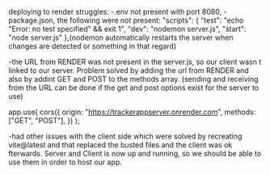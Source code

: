 deploying to render struggles:
-.env not present with port 8080,
-package.json, the following were not present:
"scripts": {
"test": "echo \"Error: no test specified\" && exit 1",
"dev": "nodemon server.js",
"start": "node server.js"
},(nodemon automatically restarts the server when changes are detected or something in that regard)

-the URL from RENDER was not present in the server.js, so our client wasn t linked to our server.
Problem solved by adding the url from RENDER and also by addint GET and POST to the methods array.
(sending and receiving from the URL can be done if the get and post options exist for the server to use)

app.use(
cors({
origin: "https://trackerappserver.onrender.com",
methods: ["GET", "POST"],
})
);

-had other issues with the client side which were solved by recreating vite@latest and that replaced the busted files and the client was ok fterwards.
Server and Client is now up and running, so we should be able to use them in order to host our app.
